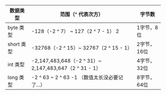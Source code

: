 | 数据类型 | 范围（^ 代表次方）   | 字节数 |
| ----- | --------- | ----------- | 
| byte 类型 | -128（-2 ^ 7） ~ 127（2 ^ 7 - 1） 2 |   1字节，8位 |         
| short 类型  | -32768（-2 ^ 15）~ 32767（2 ^ 15 - 1）     | 2字节，16位    |
| int 类型 |-2,147,483,648（-2 ^ 31）~ 2,147,483,647（2 ^ 31 - 1） |   4字节，32位 |         
| long 类型  | -2 ^ 63 ~ 2 ^ 63 -1 （数值太长没必要记了...）     | 8字节，64位   |